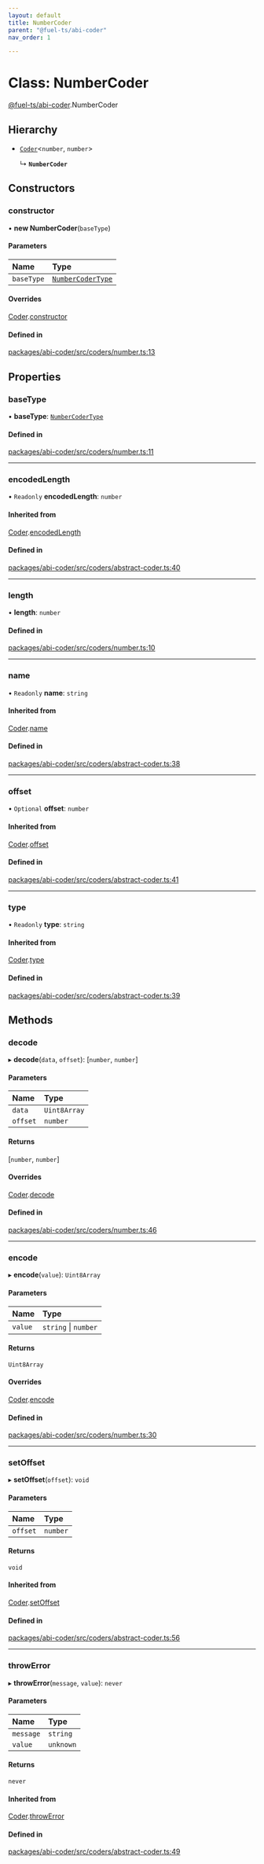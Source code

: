 ```yaml
---
layout: default
title: NumberCoder
parent: "@fuel-ts/abi-coder"
nav_order: 1

---
```


# Class: NumberCoder

[@fuel-ts/abi-coder](../index.md).NumberCoder

## Hierarchy

- [`Coder`](Coder.md)<`number`, `number`\>

  ↳ **`NumberCoder`**

## Constructors

### constructor

• **new NumberCoder**(`baseType`)

#### Parameters

| Name | Type |
| :------ | :------ |
| `baseType` | [`NumberCoderType`](../namespaces/internal.md#numbercodertype) |

#### Overrides

[Coder](Coder.md).[constructor](Coder.md#constructor)

#### Defined in

[packages/abi-coder/src/coders/number.ts:13](https://github.com/FuelLabs/fuels-ts/blob/master/packages/abi-coder/src/coders/number.ts#L13)

## Properties

### baseType

• **baseType**: [`NumberCoderType`](../namespaces/internal.md#numbercodertype)

#### Defined in

[packages/abi-coder/src/coders/number.ts:11](https://github.com/FuelLabs/fuels-ts/blob/master/packages/abi-coder/src/coders/number.ts#L11)

___

### encodedLength

• `Readonly` **encodedLength**: `number`

#### Inherited from

[Coder](Coder.md).[encodedLength](Coder.md#encodedlength)

#### Defined in

[packages/abi-coder/src/coders/abstract-coder.ts:40](https://github.com/FuelLabs/fuels-ts/blob/master/packages/abi-coder/src/coders/abstract-coder.ts#L40)

___

### length

• **length**: `number`

#### Defined in

[packages/abi-coder/src/coders/number.ts:10](https://github.com/FuelLabs/fuels-ts/blob/master/packages/abi-coder/src/coders/number.ts#L10)

___

### name

• `Readonly` **name**: `string`

#### Inherited from

[Coder](Coder.md).[name](Coder.md#name)

#### Defined in

[packages/abi-coder/src/coders/abstract-coder.ts:38](https://github.com/FuelLabs/fuels-ts/blob/master/packages/abi-coder/src/coders/abstract-coder.ts#L38)

___

### offset

• `Optional` **offset**: `number`

#### Inherited from

[Coder](Coder.md).[offset](Coder.md#offset)

#### Defined in

[packages/abi-coder/src/coders/abstract-coder.ts:41](https://github.com/FuelLabs/fuels-ts/blob/master/packages/abi-coder/src/coders/abstract-coder.ts#L41)

___

### type

• `Readonly` **type**: `string`

#### Inherited from

[Coder](Coder.md).[type](Coder.md#type)

#### Defined in

[packages/abi-coder/src/coders/abstract-coder.ts:39](https://github.com/FuelLabs/fuels-ts/blob/master/packages/abi-coder/src/coders/abstract-coder.ts#L39)

## Methods

### decode

▸ **decode**(`data`, `offset`): [`number`, `number`]

#### Parameters

| Name | Type |
| :------ | :------ |
| `data` | `Uint8Array` |
| `offset` | `number` |

#### Returns

[`number`, `number`]

#### Overrides

[Coder](Coder.md).[decode](Coder.md#decode)

#### Defined in

[packages/abi-coder/src/coders/number.ts:46](https://github.com/FuelLabs/fuels-ts/blob/master/packages/abi-coder/src/coders/number.ts#L46)

___

### encode

▸ **encode**(`value`): `Uint8Array`

#### Parameters

| Name | Type |
| :------ | :------ |
| `value` | `string` \| `number` |

#### Returns

`Uint8Array`

#### Overrides

[Coder](Coder.md).[encode](Coder.md#encode)

#### Defined in

[packages/abi-coder/src/coders/number.ts:30](https://github.com/FuelLabs/fuels-ts/blob/master/packages/abi-coder/src/coders/number.ts#L30)

___

### setOffset

▸ **setOffset**(`offset`): `void`

#### Parameters

| Name | Type |
| :------ | :------ |
| `offset` | `number` |

#### Returns

`void`

#### Inherited from

[Coder](Coder.md).[setOffset](Coder.md#setoffset)

#### Defined in

[packages/abi-coder/src/coders/abstract-coder.ts:56](https://github.com/FuelLabs/fuels-ts/blob/master/packages/abi-coder/src/coders/abstract-coder.ts#L56)

___

### throwError

▸ **throwError**(`message`, `value`): `never`

#### Parameters

| Name | Type |
| :------ | :------ |
| `message` | `string` |
| `value` | `unknown` |

#### Returns

`never`

#### Inherited from

[Coder](Coder.md).[throwError](Coder.md#throwerror)

#### Defined in

[packages/abi-coder/src/coders/abstract-coder.ts:49](https://github.com/FuelLabs/fuels-ts/blob/master/packages/abi-coder/src/coders/abstract-coder.ts#L49)
